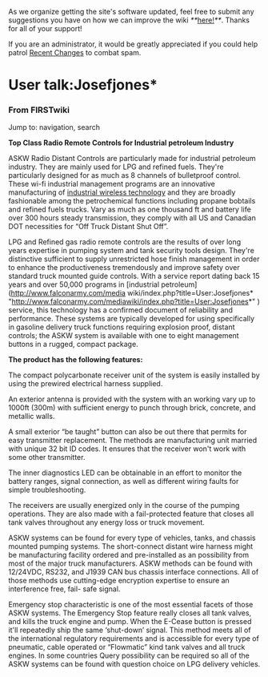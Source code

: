 As we organize getting the site's software updated, feel free to submit any
suggestions you have on how we can improve the wiki
_**_[here!](/index.php/User:Hallry/Suggestions "User:Hallry/Suggestions"
)_**_. Thanks for all of your support!

If you are an administrator, it would be greatly appreciated if you could help
patrol [Recent Changes](/index.php/Special:Recentchanges
"Special:Recentchanges" ) to combat spam.

# User talk:Josefjones*

### From FIRSTwiki

Jump to: navigation, search

**Top Class Radio Remote Controls for Industrial petroleum Industry**

  

ASKW Radio Distant Controls are particularly made for industrial petroleum
industry. They are mainly used for LPG and refined fuels. They're particularly
designed for as much as 8 channels of bulletproof control. These wi-fi
industrial management programs are an innovative manufacturing of [industrial
wireless technology](http://www.baseng.com/ "http://www.baseng.com/" ) and
they are broadly fashionable among the petrochemical functions including
propane bobtails and refined fuels trucks. Vary as much as one thousand ft and
battery life over 300 hours steady transmission, they comply with all US and
Canadian DOT necessities for “Off Truck Distant Shut Off”.

LPG and Refined gas radio remote controls are the results of over long years
expertise in pumping system and tank security tools design. They're
distinctive sufficient to supply unrestricted hose finish management in order
to enhance the productiveness tremendously and improve safety over standard
truck mounted guide controls. With a service report dating back 15 years and
over 50,000 programs in [industrial petroleum](http://www.falconarmy.com/media
wiki/index.php?title=User:Josefjones*
"http://www.falconarmy.com/mediawiki/index.php?title=User:Josefjones*" )
service, this technology has a confirmed document of reliability and
performance. These systems are typically developed for using specifically in
gasoline delivery truck functions requiring explosion proof, distant controls;
the ASKW system is available with one to eight management buttons in a rugged,
compact package.

**The product has the following features:**

The compact polycarbonate receiver unit of the system is easily installed by
using the prewired electrical harness supplied.

An exterior antenna is provided with the system with an working vary up to
1000ft (300m) with sufficient energy to punch through brick, concrete, and
metallic walls.

A small exterior “be taught” button can also be out there that permits for
easy transmitter replacement. The methods are manufacturing unit married with
unique 32 bit ID codes. It ensures that the receiver won't work with some
other transmitter.

The inner diagnostics LED can be obtainable in an effort to monitor the
battery ranges, signal connection, as well as different wiring faults for
simple troubleshooting.

The receivers are usually energized only in the course of the pumping
operations. They are also made with a fail-protected feature that closes all
tank valves throughout any energy loss or truck movement.

ASKW systems can be found for every type of vehicles, tanks, and chassis
mounted pumping systems. The short-connect distant wire harness might be
manufacturing facility ordered and pre-installed as an possibility from most
of the major truck manufacturers. ASKW methods can be found with 12/24VDC,
RS232, and J1939 CAN bus chassis interface connections. All of those methods
use cutting-edge encryption expertise to ensure an interference free, fail-
safe signal.

Emergency stop characteristic is one of the most essential facets of those
ASKW systems. The Emergency Stop feature really closes all tank valves, and
kills the truck engine and pump. When the E-Cease button is pressed it'll
repeatedly ship the same ‘shut-down’ signal. This method meets all of the
international regulatory requirements and is accessible for every type of
pneumatic, cable operated or “Flowmatic” kind tank valves and all truck
engines. In some countries Query possibility can be required so all of the
ASKW systems can be found with question choice on LPG delivery vehicles.

